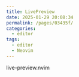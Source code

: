```yaml
---
title: LivePreview
date: 2025-01-29 20:08:34
permalink: /pages/03435f/
categories: 
  - editor
tags: 
  - editor
  - Neovim
---
```

live-preview.nvim
